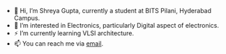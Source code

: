 - 👋 Hi, I’m Shreya Gupta, currently a student at BITS Pilani, Hyderabad Campus.
- 👀 I’m interested in Electronics, particularly Digital aspect of electronics.
- ⚡ I’m currently learning VLSI architecture.
- 📫 You can reach me via [email](mailto:guptashreya7531@gmail.com).
